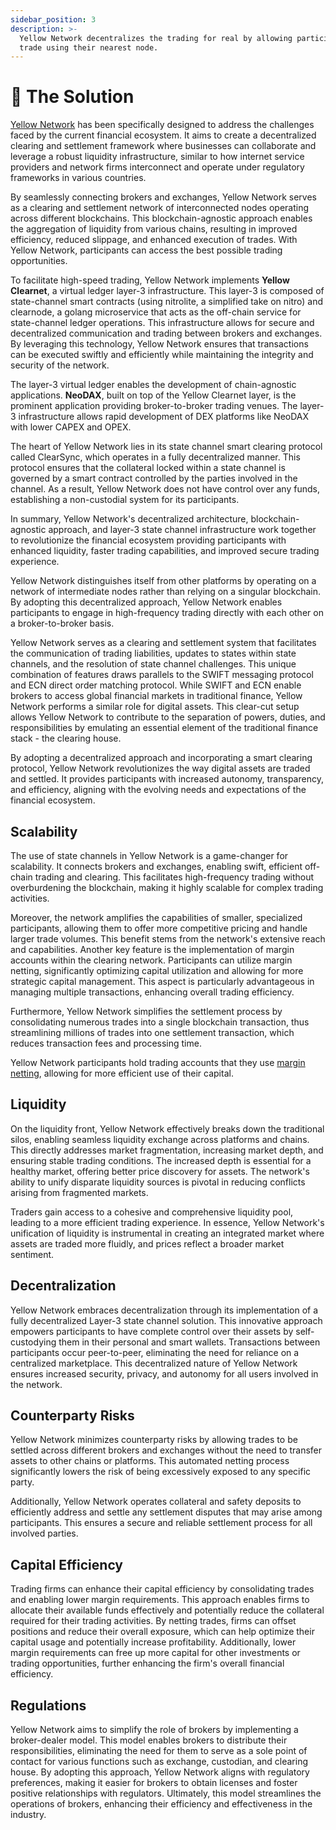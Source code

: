 ```yaml
---
sidebar_position: 3
description: >-
  Yellow Network decentralizes the trading for real by allowing participants to
  trade using their nearest node.
---
```


# 🚀 The Solution

[Yellow Network](https://www.yellow.org/) has been specifically designed to address the challenges faced by the current financial ecosystem. It aims to create a decentralized clearing and settlement framework where businesses can collaborate and leverage a robust liquidity infrastructure, similar to how internet service providers and network firms interconnect and operate under regulatory frameworks in various countries.

By seamlessly connecting brokers and exchanges, Yellow Network serves as a clearing and settlement network of interconnected nodes operating across different blockchains. This blockchain-agnostic approach enables the aggregation of liquidity from various chains, resulting in improved efficiency, reduced slippage, and enhanced execution of trades. With Yellow Network, participants can access the best possible trading opportunities.

To facilitate high-speed trading, Yellow Network implements **Yellow Clearnet**, a virtual ledger layer-3 infrastructure. This layer-3 is composed of state-channel smart contracts (using nitrolite, a simplified take on nitro) and clearnode, a golang microservice that acts as the off-chain service for state-channel ledger operations. This infrastructure allows for secure and decentralized communication and trading between brokers and exchanges. By leveraging this technology, Yellow Network ensures that transactions can be executed swiftly and efficiently while maintaining the integrity and security of the network.

The layer-3 virtual ledger enables the development of chain-agnostic applications. **NeoDAX**, built on top of the Yellow Clearnet layer, is the prominent application providing broker-to-broker trading venues. The layer-3 infrastructure allows rapid development of DEX platforms like NeoDAX with lower CAPEX and OPEX.

The heart of Yellow Network lies in its state channel smart clearing protocol called ClearSync, which operates in a fully decentralized manner. This protocol ensures that the collateral locked within a state channel is governed by a smart contract controlled by the parties involved in the channel. As a result, Yellow Network does not have control over any funds, establishing a non-custodial system for its participants.

In summary, Yellow Network's decentralized architecture, blockchain-agnostic approach, and layer-3 state channel infrastructure work together to revolutionize the financial ecosystem providing participants with enhanced liquidity, faster trading capabilities, and improved secure trading experience.

Yellow Network distinguishes itself from other platforms by operating on a network of intermediate nodes rather than relying on a singular blockchain. By adopting this decentralized approach, Yellow Network enables participants to engage in high-frequency trading directly with each other on a broker-to-broker basis.

Yellow Network serves as a clearing and settlement system that facilitates the communication of trading liabilities, updates to states within state channels, and the resolution of state channel challenges. This unique combination of features draws parallels to the SWIFT messaging protocol and ECN direct order matching protocol. While SWIFT and ECN enable brokers to access global financial markets in traditional finance, Yellow Network performs a similar role for digital assets. This clear-cut setup allows Yellow Network to contribute to the separation of powers, duties, and responsibilities by emulating an essential element of the traditional finance stack - the clearing house.

By adopting a decentralized approach and incorporating a smart clearing protocol, Yellow Network revolutionizes the way digital assets are traded and settled. It provides participants with increased autonomy, transparency, and efficiency, aligning with the evolving needs and expectations of the financial ecosystem.

## Scalability

The use of state channels in Yellow Network is a game-changer for scalability. It connects brokers and exchanges, enabling swift, efficient off-chain trading and clearing. This facilitates high-frequency trading without overburdening the blockchain, making it highly scalable for complex trading activities.

Moreover, the network amplifies the capabilities of smaller, specialized participants, allowing them to offer more competitive pricing and handle larger trade volumes. This benefit stems from the network's extensive reach and capabilities. Another key feature is the implementation of margin accounts within the clearing network. Participants can utilize margin netting, significantly optimizing capital utilization and allowing for more strategic capital management. This aspect is particularly advantageous in managing multiple transactions, enhancing overall trading efficiency.

Furthermore, Yellow Network simplifies the settlement process by consolidating numerous trades into a single blockchain transaction, thus streamlining millions of trades into one settlement transaction, which reduces transaction fees and processing time.

Yellow Network participants hold trading accounts that they use [margin netting](../../legacy/architecture-and-design/smart-clearing-protocol.md), allowing for more efficient use of their capital.

## Liquidity

On the liquidity front, Yellow Network effectively breaks down the traditional silos, enabling seamless liquidity exchange across platforms and chains. This directly addresses market fragmentation, increasing market depth, and ensuring stable trading conditions. The increased depth is essential for a healthy market, offering better price discovery for assets. The network's ability to unify disparate liquidity sources is pivotal in reducing conflicts arising from fragmented markets.

Traders gain access to a cohesive and comprehensive liquidity pool, leading to a more efficient trading experience. In essence, Yellow Network's unification of liquidity is instrumental in creating an integrated market where assets are traded more fluidly, and prices reflect a broader market sentiment.

## Decentralization

Yellow Network embraces decentralization through its implementation of a fully decentralized Layer-3 state channel solution. This innovative approach empowers participants to have complete control over their assets by self-custodying them in their personal and smart wallets. Transactions between participants occur peer-to-peer, eliminating the need for reliance on a centralized marketplace. This decentralized nature of Yellow Network ensures increased security, privacy, and autonomy for all users involved in the network.

## Counterparty Risks

Yellow Network minimizes counterparty risks by allowing trades to be settled across different brokers and exchanges without the need to transfer assets to other chains or platforms. This automated netting process significantly lowers the risk of being excessively exposed to any specific party.

Additionally, Yellow Network operates collateral and safety deposits to efficiently address and settle any settlement disputes that may arise among participants. This ensures a secure and reliable settlement process for all involved parties.

## Capital Efficiency

Trading firms can enhance their capital efficiency by consolidating trades and enabling lower margin requirements. This approach enables firms to allocate their available funds effectively and potentially reduce the collateral required for their trading activities. By netting trades, firms can offset positions and reduce their overall exposure, which can help optimize their capital usage and potentially increase profitability. Additionally, lower margin requirements can free up more capital for other investments or trading opportunities, further enhancing the firm's overall financial efficiency.

## Regulations

Yellow Network aims to simplify the role of brokers by implementing a broker-dealer model. This model enables brokers to distribute their responsibilities, eliminating the need for them to serve as a sole point of contact for various functions such as exchange, custodian, and clearing house. By adopting this approach, Yellow Network aligns with regulatory preferences, making it easier for brokers to obtain licenses and foster positive relationships with regulators. Ultimately, this model streamlines the operations of brokers, enhancing their efficiency and effectiveness in the industry.
